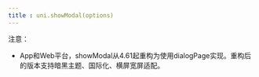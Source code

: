 ```yaml
---
title : uni.showModal(options)
---
```


<!-- ## uni.showModal(options) @showmodal -->

<!-- UTSAPIJSON.showModal.name -->

<!-- UTSAPIJSON.showModal.description -->

<!-- UTSAPIJSON.showModal.compatibility -->

<!-- UTSAPIJSON.showModal.param -->

<!-- UTSAPIJSON.showModal.returnValue -->

<!-- UTSAPIJSON.showModal.example -->

<!-- UTSAPIJSON.showModal.tutorial -->

注意：
- App和Web平台，showModal从4.61起重构为使用dialogPage实现。重构后的版本支持暗黑主题、国际化、横屏宽屏适配。

<!-- ## uni.hideModal(options?) @hidemodal -->

<!-- UTSAPIJSON.hideModal.name -->

<!-- UTSAPIJSON.hideModal.description -->

<!-- UTSAPIJSON.hideModal.compatibility -->

<!-- UTSAPIJSON.hideModal.param -->

<!-- UTSAPIJSON.hideModal.returnValue -->

<!-- UTSAPIJSON.hideModal.example -->

<!-- UTSAPIJSON.hideModal.tutorial -->

<!-- UTSAPIJSON.modal.example -->

<!-- UTSAPIJSON.general_type.name -->

<!-- UTSAPIJSON.general_type.param -->
